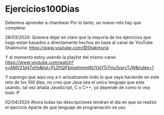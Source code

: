 # Ejercicios100Dias
Debemos aprender a chambear
Por lo tanto, un nuevo reto hay que completar

28/03/2024: 
Quisiera dejar en claro que la mayoria de los ejercicios que hago estan basados o directamente hechos en base al canal de YouTube Shakmuria:
https://www.youtube.com/@Shakmuria

Y al momento estoy usando la playlist del mismo canal:
https://www.youtube.com/watch?v=AMV21d47xHs&list=PLDfQIFbmwhremI6UYsjY5jTmu1usrvTJW&index=1

Y supongo que aqui voy a ir actualizando todo lo que vaya haciendo en este reto de los 100 dias, no creo que Java sea el unico lenguaje que este usando, tal vez añada JavaScript, C o C++, ya depende de como lo vea todo :P

02/04/2024
Ahora todas las descripciones tendran el dia en que se realizó el ejercicio
Aparte de que lenguaje de programación se uso
